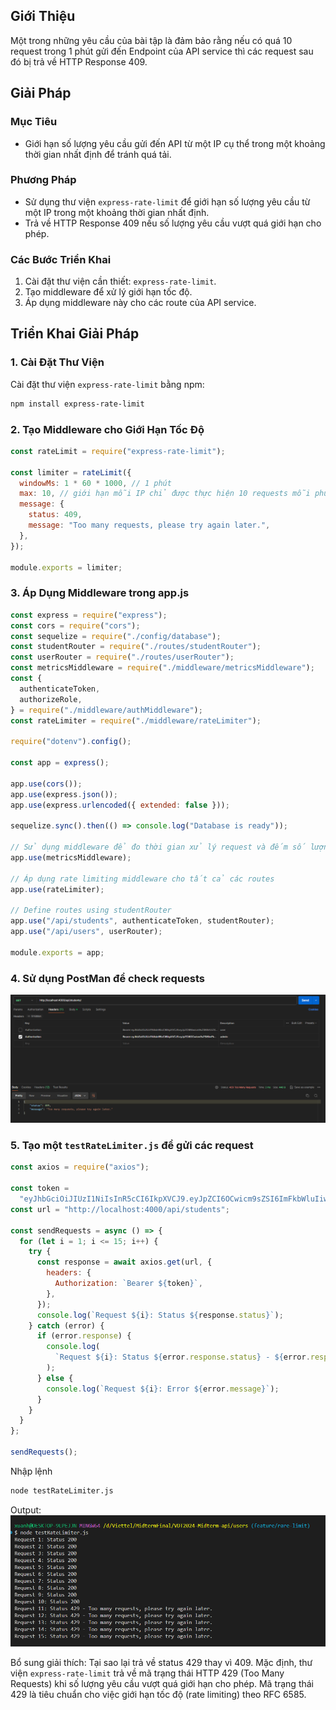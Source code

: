 ## Giới Thiệu

Một trong những yêu cầu của bài tập là đảm bảo rằng nếu có quá 10 request trong 1 phút gửi đến Endpoint của API service thì các request sau đó bị trả về HTTP Response 409.

## Giải Pháp

### Mục Tiêu

- Giới hạn số lượng yêu cầu gửi đến API từ một IP cụ thể trong một khoảng thời gian nhất định để tránh quá tải.

### Phương Pháp

- Sử dụng thư viện `express-rate-limit` để giới hạn số lượng yêu cầu từ một IP trong một khoảng thời gian nhất định.
- Trả về HTTP Response 409 nếu số lượng yêu cầu vượt quá giới hạn cho phép.

### Các Bước Triển Khai

1. Cài đặt thư viện cần thiết: `express-rate-limit`.
2. Tạo middleware để xử lý giới hạn tốc độ.
3. Áp dụng middleware này cho các route của API service.

## Triển Khai Giải Pháp

### 1. Cài Đặt Thư Viện

Cài đặt thư viện `express-rate-limit` bằng npm:

```bash
npm install express-rate-limit
```

### 2. Tạo Middleware cho Giới Hạn Tốc Độ

```js
const rateLimit = require("express-rate-limit");

const limiter = rateLimit({
  windowMs: 1 * 60 * 1000, // 1 phút
  max: 10, // giới hạn mỗi IP chỉ được thực hiện 10 requests mỗi phút
  message: {
    status: 409,
    message: "Too many requests, please try again later.",
  },
});

module.exports = limiter;
```

### 3. Áp Dụng Middleware trong app.js

```js
const express = require("express");
const cors = require("cors");
const sequelize = require("./config/database");
const studentRouter = require("./routes/studentRouter");
const userRouter = require("./routes/userRouter");
const metricsMiddleware = require("./middleware/metricsMiddleware");
const {
  authenticateToken,
  authorizeRole,
} = require("./middleware/authMiddleware");
const rateLimiter = require("./middleware/rateLimiter");

require("dotenv").config();

const app = express();

app.use(cors());
app.use(express.json());
app.use(express.urlencoded({ extended: false }));

sequelize.sync().then(() => console.log("Database is ready"));

// Sử dụng middleware để đo thời gian xử lý request và đếm số lượng request
app.use(metricsMiddleware);

// Áp dụng rate limiting middleware cho tất cả các routes
app.use(rateLimiter);

// Define routes using studentRouter
app.use("/api/students", authenticateToken, studentRouter);
app.use("/api/users", userRouter);

module.exports = app;
```

### 4. Sử dụng PostMan để check requests

![](./images/1.png)

### 5. Tạo một `testRateLimiter.js` để gửi các request

```js
const axios = require("axios");

const token =
  "eyJhbGciOiJIUzI1NiIsInR5cCI6IkpXVCJ9.eyJpZCI6OCwicm9sZSI6ImFkbWluIiwiaWF0IjoxNzE4Mjk1NDE2LCJleHAiOjE3MTgyOTkwMTZ9.H-tKpGqpXWlLtFbmYbFBgTnob2c0jgDqHBrX3iEGDqk"; //dùng token khi loging
const url = "http://localhost:4000/api/students";

const sendRequests = async () => {
  for (let i = 1; i <= 15; i++) {
    try {
      const response = await axios.get(url, {
        headers: {
          Authorization: `Bearer ${token}`,
        },
      });
      console.log(`Request ${i}: Status ${response.status}`);
    } catch (error) {
      if (error.response) {
        console.log(
          `Request ${i}: Status ${error.response.status} - ${error.response.data.message}`
        );
      } else {
        console.log(`Request ${i}: Error ${error.message}`);
      }
    }
  }
};

sendRequests();
```

Nhập lệnh

```bash
node testRateLimiter.js
```

Output:
![](./images/2.png)


Bổ sung giải thích: Tại sao lại trả về status 429 thay vì 409. Mặc định, thư viện `express-rate-limit` trả về mã trạng thái HTTP 429 (Too Many Requests) khi số lượng yêu cầu vượt quá giới hạn cho phép. Mã trạng thái 429 là tiêu chuẩn cho việc giới hạn tốc độ (rate limiting) theo RFC 6585.
